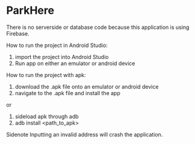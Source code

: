 # ParkHere

There is no serverside or database code because this application is using Firebase.


How to run the project in Android Studio: 
1. import the project into Android Studio
2. Run app on either an emulator or android device

How to run the project with apk:
1. download the .apk file onto an emulator or android device
2. navigate to the .apk file and install the app

or 

1. sideload apk through adb 
2. adb install <path_to_apk>

Sidenote 
Inputting an invalid address will crash the application.
